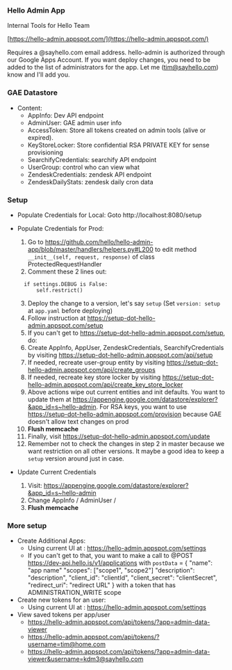 ### Hello Admin App
Internal Tools for Hello Team

[https://hello-admin.appspot.com/](https://hello-admin.appspot.com/)

Requires a @sayhello.com email address.
hello-admin is authorized through our Google Apps Account. If you want deploy changes, you need to be added to the list of administrators for the app. Let me (tim@sayhello.com) know and I'll add you.


### GAE Datastore
- Content:
  - AppInfo: Dev API endpoint
  - AdminUser: GAE admin user info
  - AccessToken: Store all tokens created on admin tools (alive or expired). 
  - KeyStoreLocker: Store confidential RSA PRIVATE KEY for sense provisioning
  - SearchifyCredentials: searchify API endpoint
  - UserGroup: control who can view what
  - ZendeskCredentials: zendesk API endpoint
  - ZendeskDailyStats: zendesk daily cron data

### Setup

- Populate Credentials for Local: Goto http://localhost:8080/setup
- Populate Credentials for Prod:
  1. Go to https://github.com/hello/hello-admin-app/blob/master/handlers/helpers.py#L200 to edit method `__init__(self, request, response)` of class ProtectedRequestHandler
  2. Comment these 2 lines out:
    
    ```
      if settings.DEBUG is False:
          self.restrict()
    ```
  3. Deploy the change to a version, let's say `setup` (Set `version: setup` at `app.yaml` before deploying)
  4. Follow instruction at https://setup-dot-hello-admin.appspot.com/setup
  5. If you can't get to https://setup-dot-hello-admin.appspot.com/setup, do:
    1. Create AppInfo, AppUser, ZendeskCredentials, SearchifyCredentials by visiting https://setup-dot-hello-admin.appspot.com/api/setup
    2. If needed, recreate user-group entity by visiting https://setup-dot-hello-admin.appspot.com/api/create_groups 
    3. If needed, recreate key store locker by visiting https://setup-dot-hello-admin.appspot.com/api/create_key_store_locker
    4. Above actions wipe out current entities and init defaults. You want to update them at https://appengine.google.com/datastore/explorer?&app_id=s~hello-admin. For RSA keys, you want to use https://setup-dot-hello-admin.appspot.com/provision because GAE doesn't allow text changes on prod
    5. **Flush memcache**
    6. Finally, visit https://setup-dot-hello-admin.appspot.com/update
    7. Remember not to check the changes in step 2 in master because we want restriction on all other versions. It maybe a good idea to keep a `setup` version around just in case.

- Update Current Credentials
  1. Visit: https://appengine.google.com/datastore/explorer?&app_id=s~hello-admin
  2. Change AppInfo / AdminUser /   
  3. **Flush memcache**
 

### More setup
- Create Additional Apps:
  - Using current UI at : https://hello-admin.appspot.com/settings
  - If you can't get to that, you want to make a call to  @POST https://dev-api.hello.is/v1/applications
      with `postData` = {
        "name": "app name"
        "scopes": ["scope1", "scope2"]
        "description": "description",
        "client_id": "clientId",
        "client_secret": "clientSecret",
        "redirect_uri": "redirect URL"
      } 
      with a token that has ADMINISTRATION_WRITE scope
- Create new tokens for an user:
  - Using current UI at : https://hello-admin.appspot.com/settings
- View saved tokens per app/user
  - https://hello-admin.appspot.com/api/tokens/?app=admin-data-viewer
  - https://hello-admin.appspot.com/api/tokens/?username=tim@home.com
  - https://hello-admin.appspot.com/api/tokens/?app=admin-data-viewer&username=kdm3@sayhello.com

